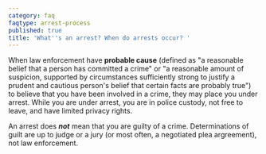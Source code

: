 ```yaml
---
category: faq
faqtype: arrest-process
published: true
title: 'What''s an arrest? When do arrests occur? '
---
```

When law enforcement have **probable cause** (defined as "a reasonable belief that a person has committed a crime" or "a reasonable amount of suspicion, supported by circumstances sufficiently strong to justify a prudent and cautious person's belief that certain facts are probably true") to believe that you have been involved in a crime, they may place you under arrest. While you are under arrest, you are in police custody, not free to leave, and have limited privacy rights.

An arrest does ***not*** mean that you are guilty of a crime. Determinations of guilt are up to judge or a jury (or most often, a negotiated plea argreement), not law enforcement.

